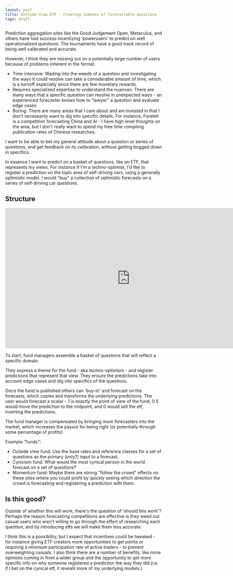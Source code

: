 ```yaml
---
layout: post
title: Outside View ETF - Creating indexes of forecastable questions
tags: draft
---
```

Prediction aggregation sites like the Good Judgement Open, Metaculus, and others have had success incentizing 'powerusers' to predict on well operationalized questions. The tournaments have a good track record of being well calibrated and accurate.

However, I think they are missing out on a potentially large number of users because of problems inherent in the format.

- Time intensive: Wading into the weeds of a question and investigating the ways it could resolve can take a considerable amount of time, which is a turnoff especially since there are few monetary rewards.
- Requires specialized expertise to understand the nuances: There are many ways that a specific question can resolve in unexpected ways - an experienced forecaster knows how to "lawyer" a question and evaluate edge cases
- Boring: There are many areas that I care about and am invested in that I don't necessarily want to dig into specific details. For instance, Foretell is a competition forecasting China and AI - I have high level thoughts on the area, but I don't really want to spend my free time compiling publication rates of Chinese researches.

I want to be able to bet my general attitude about a question or series of questions, and get feedback on its calibration, without getting bogged down in specifics.

In essence I want to predict on a basket of questions, like an ETF, that represents my views. For instance if I'm a techno-optimist, I'd like to register a prediction on the topic area of self-driving cars, using a generally optimistic model. I would "buy" a collection of optimistic forecasts on a series of self-driving car questions. 

## Structure

<iframe style="border:none" width="800" height="450" src="https://whimsical.com/embed/9HBqeWEE87yvJsup27x95M"></iframe>

To start, fund managers assemble a basket of questions that will reflect a specific domain.

They express a theme for the fund - aka techno-optimism - and register predictions that represent that view. They ensure the predictions take into account edge cases and dig into specifics of the questions.

Once the fund is published others can 'buy-in' and forecast on the forecasts, which copies and transforms the underlying predictions. The user would forecast a scalar - 1 is exactly the point of view of the fund, 0.5 would move the prediction to the midpoint, and 0 would sell the etf, inverting the predictions.

The fund manager is compensated by bringing more forecasters into the market, which increases the payout for being right (or potentially through some percentage of profits)

Example "funds":

- Outside view fund: Use the base rates and reference classes for a set of questions as the primary (only?) input to a forecast.
- Cynicism fund: What would the most cynical person in the world forecast on a set of questions?
- Momentum fund: Maybe there are strong "follow the crowd" effects on these sites where you could profit by quickly seeing which direction the crowd is forecasting and registering a prediction with them.


## Is this good?
Outside of whether this will work, there's the question of 'should this work'? Perhaps the reason forecasting competitions are effective is they weed out casual users who aren't willing to go through the effort of researching each question, and by introducing etfs we will make them less accurate.

I think this is a possibility, but I expect that incentives could be tweaked - for instance giving ETF creators more opportunities to get points or requiring a minimum participation rate of active traders - to prevent overweighting casuals. I also think there are a number of benefits, like more opinions coming in from a wider group and the opportunity to get more specific info on why someone registered a prediction the way they did (i.e. if I bet on the cynical etf, it reveals more of my underlying models.)


